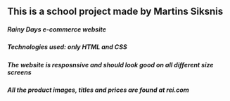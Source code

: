 ## This is a school project made by Martins Siksnis

##### Rainy Days e-commerce website

##### Technologies used: only HTML and CSS

##### The website is resposnsive and should look good on all different size screens

##### All the product images, titles and prices are found at rei.com
